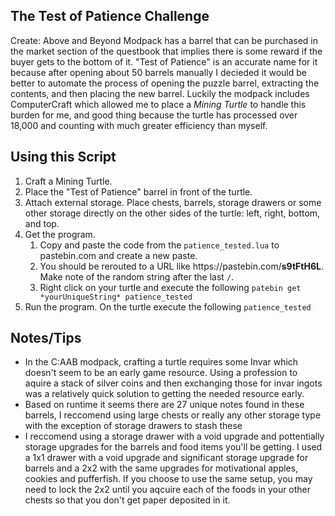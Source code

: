 ## The Test of Patience Challenge

Create: Above and Beyond Modpack has a barrel that can be purchased in the market section of the questbook that implies there is some reward if the buyer gets to the bottom of it. "Test of Patience" is an accurate name for it because after opening about 50 barrels manually I decieded it would be better to automate the process of opening the puzzle barrel, extracting the contents, and then placing the new barrel. Luckily the modpack includes ComputerCraft which allowed me to place a *Mining Turtle* to handle this burden for me, and good thing because the turtle has processed over 18,000 and counting with much greater efficiency than myself.

## Using this Script

1. Craft a Mining Turtle. 
2. Place the "Test of Patience" barrel in front of the turtle.
3. Attach external storage. Place chests, barrels, storage drawers or some other storage directly on the other sides of the turtle: left, right, bottom, and top.
4. Get the program. 
    1. Copy and paste the code from the `patience_tested.lua` to pastebin.com and create a new paste.
    2. You should be rerouted to a URL like htt<span>ps://</span>pastebin.com/**s9tFtH6L**. Make note of the random string after the last `/`.
    3. Right click on your turtle and execute the following `patebin get *yourUniqueString* patience_tested`
5. Run the program. On the turtle execute the following `patience_tested`

## Notes/Tips
- In the C:AAB modpack, crafting a turtle requires some Invar which doesn't seem to be an early game resource. Using a profession to aquire a stack of silver coins and then exchanging those for invar ingots was a relatively quick solution to getting the needed resource early.
- Based on runtime it seems there are 27 unique notes found in these barrels, I reccomend using large chests or really any other storage type with the exception of storage drawers to stash these
- I reccomend using a storage drawer with a void upgrade and pottentially storage upgrades for the barrels and food items you'll be getting. I used a 1x1 drawer with a void upgrade and significant storage upgrade for barrels and a 2x2 with the same upgrades for motivational apples, cookies and pufferfish. If you choose to use the same setup, you may need to lock the 2x2 until you aqcuire each of the foods in your other chests so that you don't get paper deposited in it.